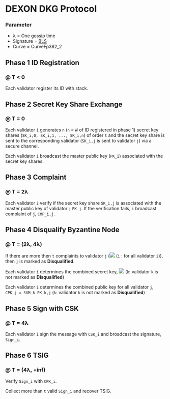 DEXON DKG Protocol
===========================
### Parameter
* λ = One gossip time
* Signature = [BLS](https://en.wikipedia.org/wiki/Boneh%E2%80%93Lynn%E2%80%93Shacham)
* Curve = CurveFp382_2

Phase 1 ID Registration 
-------
### @ T < 0

Each validator register its ID with stack.

Phase 2 Secret Key Share Exchange
-------
### @ T = 0
Each validator `i` generates `n` (`n` = # of ID registered in phase 1) secret key shares (`SK_i,0, SK_i,1, ..., SK_i,n`) of order `t` and the secret key share is sent to the corresponding validator (`SK_i,j` is sent to validator `j`) via a secure channel.

Each validator `i` broadcast the master public key (`PK_i`) associated with the secret key shares.

Phase 3 Complaint
-------
### @ T = 2λ
Each validator `i` verify if the secret key share `SK_i,j` is associated with the master public key of validator `j` `PK_j`. If the verification fails, `i` broadcast complaint of `j`, `CMP_i,j`.

Phase 4 Disqualify Byzantine Node
-------
### @ T = (2λ, 4λ)
If there are more then `t` complaints to validator `j` (<img src="https://latex.codecogs.com/svg.latex?%5Cinline%20%5Csum_%7Bi%7D%20CMP_%7Bi%2Cj%7D%20%3E%20t" /> (`i` : for all validator `i`)), then `j` is marked as **Disqualified**.

Each validator `i` determines the combined secret key, <img src="https://latex.codecogs.com/svg.latex?%5Cinline%20CSK_%7Bi%7D%20%3D%20%5Csum_%7Bk%7D%20SK_%7Bk%2Ci%7D" /> (`k`: validator `k` is not marked as **Disqualified**)

Each validator `i` determines the combined public key for all validator `j`, `CPK_j = SUM_k PK_k,j` (`k`: validator `k` is not marked as **Disqualified**)

Phase 5 Sign with CSK
-------
### @ T = 4λ
Each validator `i` sign the message with `CSK_i` and broadcast the signature, `Sign_i`.

Phase 6 TSIG
-------
### @ T = (4λ, +inf)
Verify `Sign_i` with `CPK_i`.

Collect more than `t` valid `Sign_i` and recover TSIG.